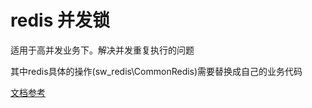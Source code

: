 # redis 并发锁

适用于高并发业务下。解决并发重复执行的问题

其中redis具体的操作(sw_redis\CommonRedis)需要替换成自己的业务代码


[文档参考](https://gnever.github.io/2016/12/17/php-redis-lock/)
